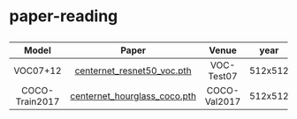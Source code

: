 # paper-reading
## 
| Model | Paper | Venue | year | Code | Time |
| :-----: | :-----: | :------: | :------: | :------: | :-----: |
| VOC07+12 | [centernet_resnet50_voc.pth](https://github.com/bubbliiiing/centernet-pytorch/releases/download/v1.0/centernet_resnet50_voc.pth) | VOC-Test07 | 512x512 | - | 77.1
| COCO-Train2017 | [centernet_hourglass_coco.pth](https://github.com/bubbliiiing/centernet-pytorch/releases/download/v1.0/centernet_hourglass_coco.pth) | COCO-Val2017 | 512x512 | 38.4 | 56.8 
